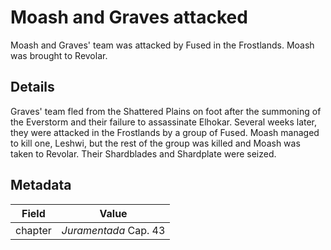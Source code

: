 # Moash and Graves attacked
Moash and Graves' team was attacked by Fused in the Frostlands. Moash was brought to Revolar.

## Details
Graves' team fled from the Shattered Plains on foot after the summoning of the Everstorm and their failure to assassinate Elhokar. Several weeks later, they were attacked in the Frostlands by a group of Fused. Moash managed to kill one, Leshwi, but the rest of the group was killed and Moash was taken to Revolar. Their Shardblades and Shardplate were seized.

## Metadata
| Field | Value |
| ----- | ----- |
| chapter | *Juramentada* Cap. 43 |
